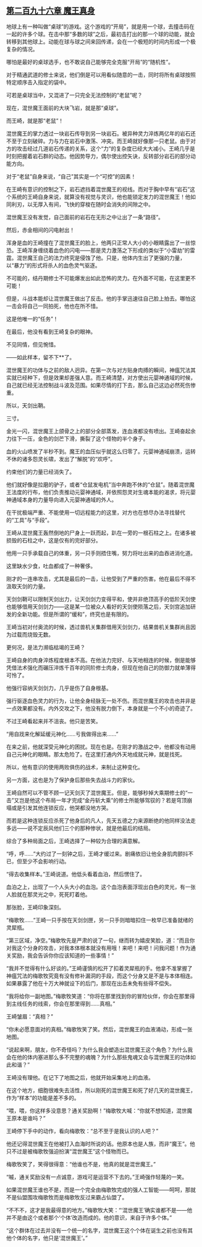## [第二百九十六章 魔王真身](https://www.xxbiquge.com/11_11207/9184531.html)


  地球上有一种叫做“桌球”的游戏。这个游戏的“开局”，就是用一个球，去撞击码在一起的许多个球。在击中那“多数的球”之后，最初击打出的那一个球的动能，就会转移到其他球上。动能在球与球之间来回传递，会在一个极短的时间内形成一个极复杂的情况。

  哪怕是最好的桌球选手，也不敢说自己能够完全克服“开局”的“随机性”。

  对于精通武道的修士来说，他们倒是可以用看似随意的一击，同时将所有桌球按照特定顺序击入指定的袋中。

  可若是桌球当中，又混进了一只完全无法控制的“老鼠”呢？

  现在，混世魔王面前的大块飞岩，就是那“桌球”。

  而王崎，就是那“老鼠”！

  混世魔王的掌力透过一块岩石传导到另一块岩石。被异种灵力淬炼两亿年的岩石还不至于立刻破碎。力与力在岩石中激荡、冲突。而王崎就好像那一只老鼠。由于对方的攻击经过几道岩石传递的关系，这个“力”的复杂度已经大大减小。王崎几乎是时刻把握着岩石群的动态。他因势导力，偶尔使出控矢诀，反转部分岩石的部分动能方向。

  对于“老鼠”自身来说，“自己”其实是一个“可控”的因素！

  在王崎有意识的控制之下，岩石遮挡着混世魔王的视线。而对于胸中早有“岩石”这个系统的王崎自身来说，就算没有视觉与灵识，他也能锁定发力的混世魔王！他如同利刃，以无厚入有间，飞快的穿梭在随时会消失的间隙之中。

  混世魔王没有发觉，自己面前的岩石在无形之中让出了一条“路径”。

  然后，赤金相间的闪电射出！

  浑身是血的王崎撞在了混世魔王的脸上，他两只正常人大小的小眼睛露出了一丝惊恐。王崎浑身缠绕着血色的闪电——那是灵力激荡之下形成的类似于“小雷劫”的雷霆。混世魔王自己的法力终究是侵蚀了他。只是，他体内生出了更强的力量，以“暴力”的形式将杀人的血色灵气驱逐。

  不可能的，结丹期修士不可能爆发出如此恐怖的灵力。在外面不可能，在这里更不可能！

  但是，斗战本能却让混世魔王做出了反击。他的手掌迅速往自己脸上拍去。哪怕这一击会将自己一同拍死，他也在所不惜。

  这是他唯一的“任务”！

  在最后，他没有看到王崎复杂的眼神。

  不见同情，但见惋惜。

  ——如此样本，留不下**了。

  混世魔王的功体与之前的敌人迥异。在第一次与对方贴身肉搏的瞬间，神瘟咒法其实就已经种下，但是效果却差强人意。而王崎清楚，对方使出元婴神通域的时候，自己就已经无法控制战斗波及范围。如果尽情的打下去，那么自己这边必然死伤惨重。

  所以，天剑出鞘。

  三寸。

  金光一闪，混世魔王上颌骨之上的部分全部蒸发，连血液都没有喷出。王崎奋起余力往下一压，金色的剑芒下滑，撕裂了这个怪物的半个身子。

  血的火山喷发了半秒不到。魔王的血压似乎就这么归零了。元婴神通域崩溃，运转不休的诸多怨灵长啸，发出了“解脱”的“欢呼”。

  约束他们的力量已经消失了。

  他们就好像是拉磨的驴子，或者“仓鼠发电机”当中奔跑不休的“仓鼠”。随着混世魔王法度的行布，他们负责推动元婴神通域，并依照怨灵对生魂本能的渴求，将元婴神通域本身的力量导向进入元婴神通域的外人。

  在干扰极端严重、不能使用一切远程能力的这里，对方也在想尽办法寻找替代的“工具”与“手段”。

  王崎从混世魔王轰然倒地的尸身上一跃而起，趴在一旁的一根石柱之上。在诸多被损毁的石柱之中，这是仅有的完好部分。

  他用一只手承载自己的体重，另一只手则捂住嘴，努力将吐出来的血吞进消化道。

  这里缺水少食，吐血都成了一种奢侈。

  刚才的一连串攻击，尤其是最后的一击，让他受到了严重的伤害。他在最后不得不汲取天剑的力量。

  天剑剑鞘可以限制天剑出力，让天剑剑力变得平和，使并非绝顶高手的低阶天剑使也能够借用天剑剑力——这是某一位被众人看好的天剑使陨落之后，天剑宫追加研发的全新功能。但是所谓的“缓和”，终究也是有限的。

  王崎当初对付奥流的时候，透过兽机关集群借用天剑剑力，结果兽机关集群尚且因为过载而烧毁无数。

  更何况，是法力濒临枯竭的王崎？

  王崎自身的肉身淬炼程度根本不高。在他法力完好、与天地相连的时候，倒是能够凭借法术强化而碾压淬炼千百年的同阶修士肉身，但现在他自己的防御力就单薄得可怜了。

  他强行容纳天剑剑力，几乎是伤了自身根基。

  强行驱逐血色灵力的行为，让他全身经脉无一处不伤。而混世魔王的攻击也并非是一点效果都没有。内外交攻之下，他没有脱力倒下，本身就是一个不小的奇迹了。

  不过王崎看起来并不沮丧。他只是苦笑。

  “用自戕来化解延缓元神化……亏我做得出来……”

  在来之前，他就深受元神化的困扰。现在也是。在刚才的激战之中，他都没有动用自己元神化的眼睛。那太危险了。在这里打通内外天地成就元神，就是找死。

  所以，他有意识的使用两败俱伤的战术，来制止这种变化。

  另一方面，这也是为了保护身后那些失去战斗力的家伙。

  王崎自然可以不管不顾一记天剑灭了混世魔王。但是，能够秒掉大乘期修士的“一击”又岂是他这个布局一年才完成“金丹斩大乘”的修士所能够驾驭的？若是穹顶崩塌或是引发其他连锁反应，他哭都没地方哭。

  而若是这种连锁反应杀死了他身后的凡人，先天五德之力来源断绝的他同样没法走多远——说不定辰风他们三个的那种惨状，就是他最后的结局。

  综合了多种局面之后，王崎选择了一种较为合理的满意解。

  “呼，呼……”大约过了一刻钟之后，王崎才缓过来。剧痛依旧让他全身肌肉颤抖不已，但至少不会影响行动。

  “得去收集样本。”王崎说道。他低头看着血泊，然后愣住了。

  血泊之上，出现了一个人头大小的血泡。这个血泡表面浮现出白色的灵光，有一张人脸就在那灵光之中，死死盯着他。

  那张脸，王崎印象深刻。

  “梅歌牧……”王崎一只手按在天剑剑匣，另一只手则暗暗扣住一枚早已准备就绪的灵犀瓶。

  “第三区域，净空。”梅歌牧先是严肃的说了一句，继而转为嬉皮笑脸，道：“而且你对我这个分身的攻击，对我本体根本就没有用哦！来吧！来吧！问我问题！作为通关奖励，我会告诉你你应该知道的一些事情！”

  “我并不觉得有什么好谈的。”王崎谨慎的松开了扣着灵犀瓶的手。他拿不准掌握了神瘟咒法的梅歌牧究竟有没有修补漏洞的手段，而这个分身又是不是与本体相连。如果暴露了他在十万大神就设下的后门，那现在出击未免有些得不偿失。

  “我将给你一副地图。”梅歌牧笑道：“你将在那里找到你的冒险伙伴，你会在那里得到主线任务的线索，你会在那里得到……真相。”

  王崎皱眉：“真相？”

  “你未必愿意面对的真相。”梅歌牧笑了笑。然后，混世魔王的血液涌动，形成一张地图。

  “说起来啊，朋友，你不奇怪吗？为什么我会塑造出混世魔王这个角色？为什么我会在他的体内塞进那么多不完整的魂魄？为什么那些鬼魂又会与混世魔王的功体如此和谐？”

  王崎没有理他。在记下了地图之后，他就开始采集地上的血液。

  在这个地方，细胞很难失去活性，所以刚死的混世魔王和死了好几天的混世魔王，作为“样本”的功能是差不多的。

  “喂，喂，你这样多没意思？通关奖励啊！”梅歌牧大喊：“你就不想知道，混世魔王原本是谁吗？”

  王崎停下手中的动作，看向梅歌牧：“总不至于是我认识的人吧？”

  他还记得混世魔王在他被打入血海时所说的话。他原本也是人族，而非“魔王”。他只不过是被梅歌牧强迫扮演“混世魔王”这个怪物而已。

  梅歌牧笑了，笑得很得意：“他谁也不是，他真的就是混世魔王。”

  “嘁，通关奖励没有一点诚意，游戏可是运营不下去的。”王崎强作轻蔑的一笑。

  如果混世魔王谁也不是，而是一个完全由梅歌牧完成的强人工智能——呵呵，那就不是仙盟围攻梅歌牧而是梅歌牧反过来霸占仙盟了。

  “不不不，这才是我最得意的地方。”梅歌牧大笑：“‘混世魔王’确实谁都不是——他并不是由这个或者那个‘个体’改造而成的。他的意识，来自于许多个体。”

  “这个群体在过去并没有一个统一的名字，混世魔王这个个体在诞生之前也没有其他个体的名字，他只是‘混世魔王’。”
